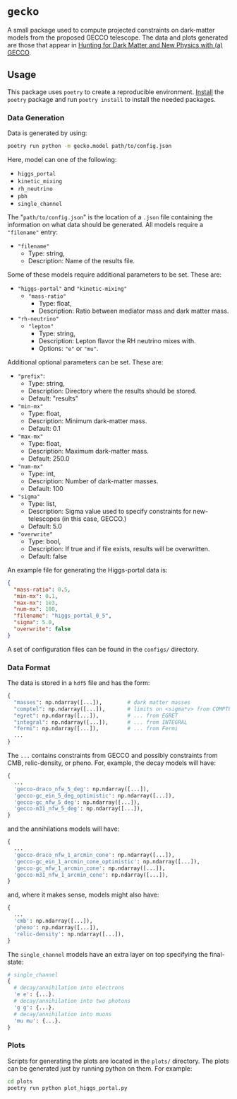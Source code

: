 # `gecko`

A small package used to compute projected constraints on dark-matter models from 
the proposed GECCO telescope. The data and plots generated are those that appear in
[Hunting for Dark Matter and New Physics with (a) GECCO](https://arxiv.org/abs/2101.10370).

## Usage

This package uses `poetry` to create a reproducible environment. [Install](https://python-poetry.org/docs/#installation) 
the `poetry` package and run `poetry install` to install the needed packages.

### Data Generation

Data is generated by using:

```sh
poetry run python -m gecko.model path/to/config.json
```

Here, model can one of the following:

- `higgs_portal`
- `kinetic_mixing`
- `rh_neutrino`
- `pbh`
- `single_channel`

The "`path/to/config.json`" is the location of a `.json` file containing 
the information on what data should be generated. All models require a 
`"filename"` entry:

- `"filename"` 
  - Type: string,
  - Description: Name of the results file.

Some of these models require additional parameters to be set. These are:

- `"higgs-portal"` and `"kinetic-mixing"`
  - `"mass-ratio"` 
    - Type: float,
    - Description: Ratio between mediator mass and dark matter mass.
- `"rh-neutrino"`
  - `"lepton"` 
    - Type: string,
    - Description: Lepton flavor the RH neutrino mixes with.
    - Options: `"e"` or `"mu"`.

Additional optional parameters can be set. These are: 

- `"prefix"`: 
  - Type: string,
  - Description: Directory where the results should be stored.
  - Default: "results"
- `"min-mx"` 
  - Type: float,
  - Description: Minimum dark-matter mass. 
  - Default: 0.1
- `"max-mx"` 
  - Type: float,
  - Description: Maximum dark-matter mass. 
  - Default: 250.0
- `"num-mx"` 
  - Type: int,
  - Description: Number of dark-matter masses. 
  - Default: 100
- `"sigma"` 
  - Type: list,
  - Description: Sigma value used to specify constraints for 
  new-telescopes (in this case, GECCO.)
  - Default: 5.0
- `"overwrite"` 
  - Type: bool,
  - Description: If true and if file exists, results will be overwritten.
  - Default: false

An example file for generating the Higgs-portal data is:

```json
{
  "mass-ratio": 0.5,
  "min-mx": 0.1,
  "max-mx": 1e3,
  "num-mx": 100,
  "filename": "higgs_portal_0_5",
  "sigma": 5.0,
  "overwrite": false
}
```

A set of configuration files can be found in the `configs/` directory.

### Data Format

The data is stored in a `hdf5` file and has the form:

```python
{
  "masses": np.ndarray([...]),        # dark matter masses
  "comptel": np.ndarray([...]),       # limits on <sigma*v> from COMPTEL
  "egret": np.ndarray([...]),         # ... from EGRET
  "integral": np.ndarray([...]),      # ... from INTEGRAL
  "fermi": np.ndarray([...]),         # ... from Fermi
  ...
}
```

The `...` contains constraints from GECCO and possibly constraints from CMB,
relic-density, or pheno. For, example, the decay models will have:

```python
{
  ...
  'gecco-draco_nfw_5_deg': np.ndarray([...]), 
  'gecco-gc_ein_5_deg_optimistic': np.ndarray([...]), 
  'gecco-gc_nfw_5_deg': np.ndarray([...]),  
  'gecco-m31_nfw_5_deg': np.ndarray([...]), 
}
```

and the annihilations models will have:

```python
{
  ...
  'gecco-draco_nfw_1_arcmin_cone': np.ndarray([...]),
  'gecco-gc_ein_1_arcmin_cone_optimistic': np.ndarray([...]),
  'gecco-gc_nfw_1_arcmin_cone': np.ndarray([...]), 
  'gecco-m31_nfw_1_arcmin_cone': np.ndarray([...]),
}
```

and, where it makes sense, models might also have:

```python
{
  ...
  'cmb': np.ndarray([...]),
  'pheno': np.ndarray([...]),
  'relic-density': np.ndarray([...]),
}
```

The `single_channel` models have an extra layer on top specifying the 
final-state:

```python
# single_channel
{
  # decay/annihilation into electrons
  'e e': {...}.
  # decay/annihilation into two photons
  'g g': {...}.
  # decay/annihilation into muons
  'mu mu': {...}.
}
```



### Plots

Scripts for generating the plots are located in the `plots/` directory. The 
plots can be generated just by running python on them. For example:

```sh
cd plots
poetry run python plot_higgs_portal.py
```
